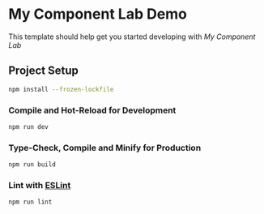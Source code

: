 # My Component Lab Demo
This template should help get you started developing with *My Component Lab*

## Project Setup

```sh
npm install --frozen-lockfile
```

### Compile and Hot-Reload for Development

```sh
npm run dev
```

### Type-Check, Compile and Minify for Production

```sh
npm run build
```

### Lint with [ESLint](https://eslint.org/)

```sh
npm run lint
```

